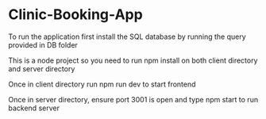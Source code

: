 # Clinic-Booking-App

To run the application first install the SQL database by running the query provided in DB folder

This is a node project so you need to run npm install on both client directory and server directory

Once in client directory run npm run dev to start frontend

Once in server directory, ensure port 3001 is open and type npm start to run backend server
